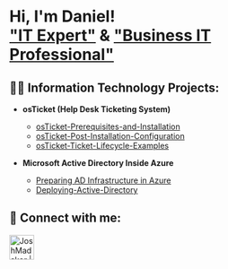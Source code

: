 <h1>Hi, I'm Daniel! <br/><a href="https://github.com/dannydough">"IT Expert"</a> & <a href="https://www.linkedin.com/in/daniel-k-728b871b2/">"Business IT Professional"</a>

<h2>👨‍💻 Information Technology Projects:</h2>

- <b>osTicket (Help Desk Ticketing System)</b>
  - [osTicket-Prerequisites-and-Installation](https://github.com/Dannydough/osTicket-Prerequisites-and-Installation)
  - [osTicket-Post-Installation-Configuration](https://github.com/Dannydough/osTicket-Post-Installation-Configuration)
  - [osTicket-Ticket-Lifecycle-Examples](https://github.com/Dannydough/osTicket-Ticket-Lifecycle-Examples)

- <b>Microsoft Active Directory Inside Azure</b>
  - [Preparing AD Infrastructure in Azure](https://github.com/Dannydough/-Preparing-AD-Infrastructure-in-Azure)
  - [Deploying-Active-Directory](https://github.com/Dannydough/-Deploying-Active-Directory)

<h2> 🤳 Connect with me:</h2>

[<img align="left" alt="JoshMadakor | LinkedIn" width="44px" src="https://cdn.jsdelivr.net/npm/simple-icons@v3/icons/linkedin.svg" />][linkedin]

[linkedin]: https://linkedin.com/in/daniel-k-728b871b2
